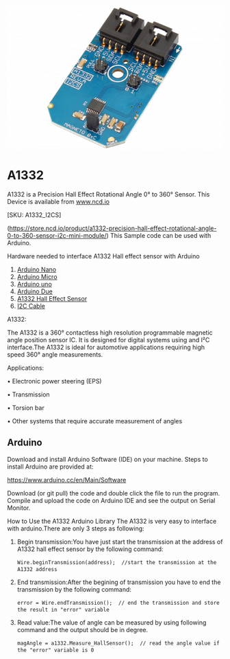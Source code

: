 
[![A1332](A1332_I2C.png)](https://store.ncd.io/product/a1332-precision-hall-effect-rotational-angle-0-to-360-sensor-i2c-mini-module/)

#  A1332
A1332 is a Precision Hall Effect Rotational Angle 0° to 360° Sensor.
This Device is available from www.ncd.io

[SKU:  A1332_I2CS]

(https://store.ncd.io/product/a1332-precision-hall-effect-rotational-angle-0-to-360-sensor-i2c-mini-module/)
This Sample code can be used with Arduino.

Hardware needed to interface A1332 Hall effect sensor with Arduino
1. <a href="https://store.ncd.io/product/i2c-shield-for-arduino-nano/">Arduino Nano</a>
2. <a href="https://store.ncd.io/product/i2c-shield-for-arduino-micro-with-i2c-expansion-port/">Arduino Micro</a>
3. <a href="https://store.ncd.io/product/i2c-shield-for-arduino-uno/">Arduino uno</a>
4. <a href="https://store.ncd.io/product/dual-i2c-shield-for-arduino-due-with-modular-communications-interface/">Arduino Due</a>
5. <a href="https://store.ncd.io/product/a1332-precision-hall-effect-rotational-angle-0-to-360-sensor-i2c-mini-module/">A1332 Hall Effect Sensor</a>
6. <a href="https://store.ncd.io/product/i%C2%B2c-cable/">I2C Cable</a>

A1332:

The A1332 is a 360° contactless high resolution programmable magnetic angle position sensor IC. It is designed for digital systems using and I²C interface.The A1332 is ideal for automotive applications requiring high speed 360° angle measurements. 

Applications:

• Electronic power steering (EPS)

• Transmission

• Torsion bar

• Other systems that require accurate measurement of angles

## Arduino

Download and install Arduino Software (IDE) on your machine. Steps to install Arduino are provided at:

https://www.arduino.cc/en/Main/Software

Download (or git pull) the code and double click the file to run the program.
Compile and upload the code on Arduino IDE and see the output on Serial Monitor.

How to Use the A1332 Arduino Library
The A1332 is very easy to interface with arduino.There are only 3 steps as following:

1. Begin transmission:You have just start the transmission at the address of A1332 hall effect sensor by the following command:
            
       Wire.beginTransmission(address);  //start the transmission at the A1332 address

2. End transmission:After the begining of transmission you have to end the transmission by the following command:

       error = Wire.endTransmission();  // end the transmission and store the result in "error" variable

3. Read value:The value of angle can be measured by using following command and the output should be in degree.

       magAngle = a1332.Measure_HallSensor();  // read the angle value if the "error" variable is 0
